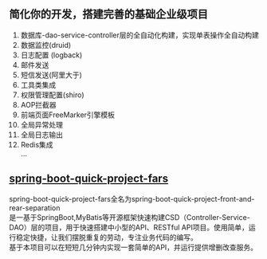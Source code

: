 ﻿## 简化你的开发，搭建完善的基础企业级项目  
1.  数据库-dao-service-controller层的全自动化构建，实现单表操作全自动构建    
2. 数据监控(druid)  
3. 日志配置 (logback)   
4. 邮件发送  
5. 短信发送(阿里大于)    
6. 工具类集成    
7. 权限管理配置(shiro)  
8. AOP拦截器  
9. 前端页面FreeMarker引擎模板  
10. 全局异常处理  
11. 全局日志输出  
12. Redis集成  
...

## [spring-boot-quick-project-fars](https://github.com/chenhaoxiang/spring-boot-quick-project-all/tree/master/spring-boot-quick-project-fars)
spring-boot-quick-project-fars全名为spring-boot-quick-project-front-and-rear-separation  
是一基于SpringBoot,MyBatis等开源框架快速构建CSD（Controller-Service-DAO）层的项目，用于快速搭建中小型的API、RESTful API项目。使用简单，运行稳定快捷，让我们摆脱重复的劳动，专注业务代码的编写。  
基于本项目可以在短短几分钟内实现一套简单的API，并运行提供增删改查服务。    

